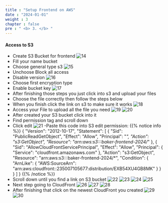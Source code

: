 ```yaml
---
title : "Setup Frontend on AWS"
date : "2024-01-01"
weight : 3 
chapter : false
pre : " <b> 3. </b> "
---
```

#### Access to S3
- Create S3 Bucket for frontend
![14](/images/aws/1.14.png?featherlight=false&width=90pc)
- Fill your name bucket
- Choose general type s3 
![15](/images/aws/1.15.png?featherlight=false&width=90pc)
- Unchoose Block all access
- Disable version
![16](/images/aws/1.16.png?featherlight=false&width=90pc)
- Choose first encryption type
- Enable bucket key
![17](/images/aws/1.17.png?featherlight=false&width=90pc)
- After finishing those steps you just click into s3 and upload your files
- Choose the file correctly then follow the steps below 
- When you finish click the link on s3 to make sure it works 
![18](/images/aws/1.18.png?featherlight=false&width=90pc)
- Access your File to upload all the file you need
![19](/images/aws/1.19.png?featherlight=false&width=90pc)
![20](/images/aws/1.20.png?featherlight=false&width=90pc)
- After created your S3 bucket click into it
- Find permission tag and scroll down
- Click edit 
![21](/images/aws/1.21.png?featherlight=false&width=90pc)
-Paste this code into S3 edit permission:
 {{% notice info %}}
     {
    "Version": "2012-10-17",
    "Statement": [
        {
            "Sid": "PublicReadGetObject",
            "Effect": "Allow",
            "Principal": "*",
            "Action": "s3:GetObject",
            "Resource": "arn:aws:s3:::baker-frontend-2024/*"
        },
        {
            "Sid": "AllowCloudFrontServicePrincipal",
            "Effect": "Allow",
            "Principal": {
                "Service": "cloudfront.amazonaws.com"
            },
            "Action": "s3:GetObject",
            "Resource": "arn:aws:s3:::baker-frontend-2024/*",
            "Condition": {
                "ArnLike": {
                    "AWS:SourceArn": "arn:aws:cloudfront::235007105677:distribution/EXB54XU4GB8MK"
                }
            }
        }
    ]
    }
{{% /notice %}}
- Scroll down until you find a link on S3 bucket
![22](/images/aws/1.22.png?featherlight=false&width=90pc)
![23](/images/aws/1.23.png?featherlight=false&width=90pc)
![24](/images/aws/1.24.png?featherlight=false&width=90pc)
![25](/images/aws/1.25.png?featherlight=false&width=90pc)
- Next step going to CloudFront 
![26](/images/aws/1.26.png?featherlight=false&width=90pc)
![27](/images/aws/1.27.png?featherlight=false&width=90pc)
![28](/images/aws/1.28.png?featherlight=false&width=90pc)
- After finishing that click on the newest CloudFront you created
![29](/images/aws/1.29.png?featherlight=false&width=90pc)
![30](/images/aws/1.30.png?featherlight=false&width=90pc)

